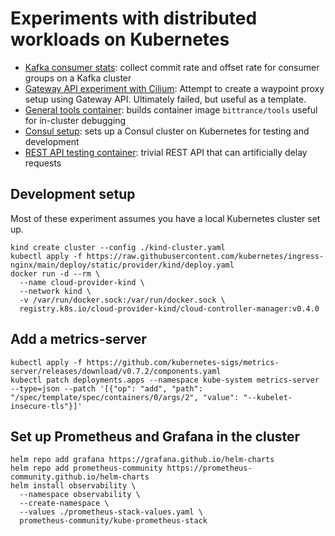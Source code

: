 # Experiments with distributed workloads on Kubernetes

- [Kafka consumer stats](./kafka-consumer-stats): collect commit rate and offset rate for consumer groups on a Kafka cluster
- [Gateway API experiment with Cilium](./gateway-api-cilium): Attempt to create a waypoint proxy setup using Gateway API. Ultimately failed, but useful as a template.
- [General tools container](./tools-container): builds container image `bittrance/tools` useful for in-cluster debugging
- [Consul setup](./consul-k8s): sets up a Consul cluster on Kubernetes for testing and development
- [REST API testing container](./hello-rest): trivial REST API that can artificially delay requests

## Development setup

Most of these experiment assumes you have a local Kubernetes cluster set up.

```shell
kind create cluster --config ./kind-cluster.yaml
kubectl apply -f https://raw.githubusercontent.com/kubernetes/ingress-nginx/main/deploy/static/provider/kind/deploy.yaml
docker run -d --rm \
  --name cloud-provider-kind \
  --network kind \
  -v /var/run/docker.sock:/var/run/docker.sock \
  registry.k8s.io/cloud-provider-kind/cloud-controller-manager:v0.4.0
```

## Add a metrics-server

```shell
kubectl apply -f https://github.com/kubernetes-sigs/metrics-server/releases/download/v0.7.2/components.yaml
kubectl patch deployments.apps --namespace kube-system metrics-server --type=json --patch '[{"op": "add", "path": "/spec/template/spec/containers/0/args/2", "value": "--kubelet-insecure-tls"}]'
```

## Set up Prometheus and Grafana in the cluster

```shell
helm repo add grafana https://grafana.github.io/helm-charts
helm repo add prometheus-community https://prometheus-community.github.io/helm-charts
helm install observability \
  --namespace observability \
  --create-namespace \
  --values ./prometheus-stack-values.yaml \
  prometheus-community/kube-prometheus-stack
```
